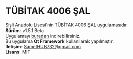 # TÜBİTAK 4006 ŞAL 

Şişli Anadolu Lisesi'nin TÜBİTAK 4006 ŞAL uygulamasıdır.<br>
**Sürüm**: v1.5.1 Beta<br>
Uygulamayı [buradan](https://saltubitak.cf) indirebilirsiniz.<br>
Bu uygulama **Qt Framework** kullanılarak yapılmıştır.<br>
**İletişim**: SametHUB732@gmail.com<br>
**Lisans**: MIT
